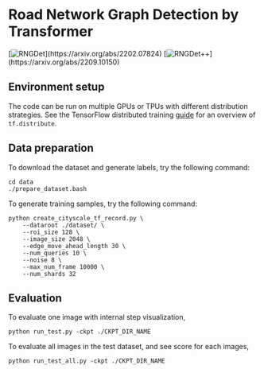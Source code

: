 # Road Network Graph Detection by Transformer

[![RNGDet](https://img.shields.io/badge/RNGDet-arXiv.2202.07824-B3181B?)](https://arxiv.org/abs/2202.07824)
[![RNGDet++](https://img.shields.io/badge/RNGDet++-arXiv.2209.10150-B3181B?)](https://arxiv.org/abs/2209.10150)

## Environment setup
The code can be run on multiple GPUs or TPUs with different distribution
strategies. See the TensorFlow distributed training
[guide](https://www.tensorflow.org/guide/distributed_training) for an overview
of `tf.distribute`.

## Data preparation
To download the dataset and generate labels, try the following command:

```
cd data
./prepare_dataset.bash
```

To generate training samples, try the following command:

```
python create_cityscale_tf_record.py \
    --dataroot ./dataset/ \
    --roi_size 128 \
    --image_size 2048 \
    --edge_move_ahead_length 30 \
    --num_queries 10 \
    --noise 8 \
    --max_num_frame 10000 \
    --num_shards 32
```

## Evaluation 
To evaluate one image with internal step visualization,  

```
python run_test.py -ckpt ./CKPT_DIR_NAME
```

To evaluate all images in the test dataset, and see score for each images, 

```
python run_test_all.py -ckpt ./CKPT_DIR_NAME
```
